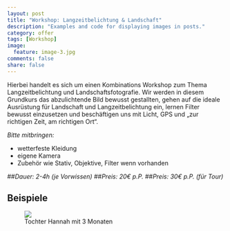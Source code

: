 ```yaml
---
layout: post
title: "Workshop: Langzeitbelichtung & Landschaft"
description: "Examples and code for displaying images in posts."
category: offer
tags: [Workshop]
image:
  feature: image-3.jpg
comments: false
share: false
---
```


Hierbei handelt es sich um einen Kombinations Workshop zum Thema Langzeitbelichtung und Landschaftsfotografie.
Wir werden in diesem Grundkurs das abzulichtende Bild bewusst gestallten, gehen auf die ideale Ausrüstung für Landschaft und Langzeitbelichtung ein, lernen Filter bewusst einzusetzen und beschäftigen uns mit Licht, GPS und „zur richtigen Zeit, am richtigen Ort“.

*Bitte mitbringen:*

* wetterfeste Kleidung
* eigene Kamera
* Zubehör wie Stativ, Objektive, Filter wenn vorhanden


##*Dauer: 2-4h (je Vorwissen)*
##*Preis: 20€ p.P.*
##*Preis: 30€ p.P. (für Tour)*

## Beispiele

<figure>
    <img src="{{ site.url }}/images/beispiel-1-hanna.jpg"/>
	<figcaption>Tochter Hannah mit 3 Monaten</figcaption>
</figure>